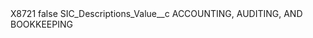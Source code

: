 <?xml version="1.0" encoding="UTF-8"?>
<CustomMetadata xmlns="http://soap.sforce.com/2006/04/metadata" xmlns:xsi="http://www.w3.org/2001/XMLSchema-instance" xmlns:xsd="http://www.w3.org/2001/XMLSchema">
    <label>X8721</label>
    <protected>false</protected>
    <values>
        <field>SIC_Descriptions_Value__c</field>
        <value xsi:type="xsd:string">ACCOUNTING, AUDITING, AND BOOKKEEPING</value>
    </values>
</CustomMetadata>
